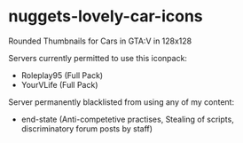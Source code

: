# nuggets-lovely-car-icons
Rounded Thumbnails for Cars in GTA:V in 128x128

<p class="has-line-data" data-line-start="0" data-line-end="1">Servers currently permitted to use this iconpack:</p>
<ul>
<li class="has-line-data" data-line-start="1" data-line-end="2">Roleplay95 (Full Pack)</li>
<li class="has-line-data" data-line-start="2" data-line-end="4">YourVLife  (Full Pack)</li>
</ul>
<p class="has-line-data" data-line-start="4" data-line-end="5">Server permanently blacklisted from using any of my content:</p>
<ul>
<li class="has-line-data" data-line-start="5" data-line-end="6">end-state (Anti-competetive practises, Stealing of scripts, discriminatory forum posts by staff)</li>
</ul>
